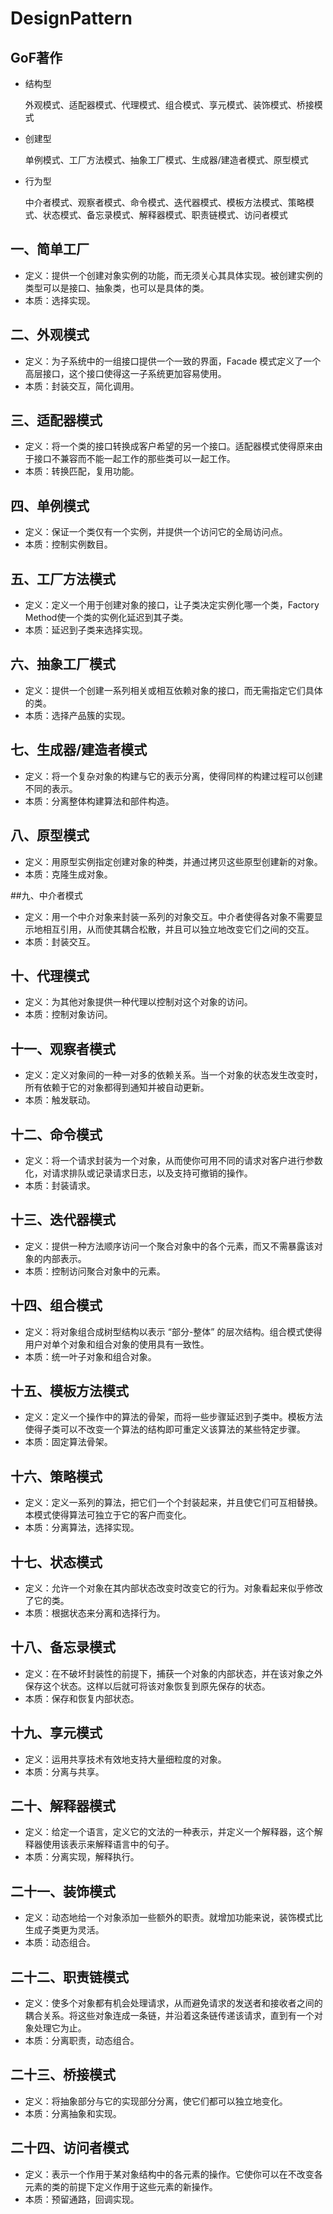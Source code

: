 # DesignPattern

## GoF著作

- 结构型

  外观模式、适配器模式、代理模式、组合模式、享元模式、装饰模式、桥接模式

- 创建型

  单例模式、工厂方法模式、抽象工厂模式、生成器/建造者模式、原型模式

- 行为型

  中介者模式、观察者模式、命令模式、迭代器模式、模板方法模式、策略模式、状态模式、备忘录模式、解释器模式、职责链模式、访问者模式



## 一、简单工厂

- 定义：提供一个创建对象实例的功能，而无须关心其具体实现。被创建实例的类型可以是接口、抽象类，也可以是具体的类。
- 本质：选择实现。



## 二、外观模式

- 定义：为子系统中的一组接口提供一个一致的界面，Facade 模式定义了一个高层接口，这个接口使得这一子系统更加容易使用。
- 本质：封装交互，简化调用。



## 三、适配器模式

- 定义：将一个类的接口转换成客户希望的另一个接口。适配器模式使得原来由于接口不兼容而不能一起工作的那些类可以一起工作。
- 本质：转换匹配，复用功能。



## 四、单例模式

- 定义：保证一个类仅有一个实例，并提供一个访问它的全局访问点。
- 本质：控制实例数目。



## 五、工厂方法模式

- 定义：定义一个用于创建对象的接口，让子类决定实例化哪一个类，Factory Method使一个类的实例化延迟到其子类。
- 本质：延迟到子类来选择实现。



## 六、抽象工厂模式

- 定义：提供一个创建一系列相关或相互依赖对象的接口，而无需指定它们具体的类。
- 本质：选择产品簇的实现。



## 七、生成器/建造者模式

- 定义：将一个复杂对象的构建与它的表示分离，使得同样的构建过程可以创建不同的表示。
- 本质：分离整体构建算法和部件构造。



## 八、原型模式

- 定义：用原型实例指定创建对象的种类，并通过拷贝这些原型创建新的对象。
- 本质：克隆生成对象。



##九、中介者模式

- 定义：用一个中介对象来封装一系列的对象交互。中介者使得各对象不需要显示地相互引用，从而使其耦合松散，并且可以独立地改变它们之间的交互。
- 本质：封装交互。



## 十、代理模式

- 定义：为其他对象提供一种代理以控制对这个对象的访问。
- 本质：控制对象访问。



## 十一、观察者模式

- 定义：定义对象间的一种一对多的依赖关系。当一个对象的状态发生改变时，所有依赖于它的对象都得到通知并被自动更新。
- 本质：触发联动。



## 十二、命令模式

- 定义：将一个请求封装为一个对象，从而使你可用不同的请求对客户进行参数化，对请求排队或记录请求日志，以及支持可撤销的操作。
- 本质：封装请求。



## 十三、迭代器模式

- 定义：提供一种方法顺序访问一个聚合对象中的各个元素，而又不需暴露该对象的内部表示。
- 本质：控制访问聚合对象中的元素。



## 十四、组合模式

- 定义：将对象组合成树型结构以表示 “部分-整体” 的层次结构。组合模式使得用户对单个对象和组合对象的使用具有一致性。
- 本质：统一叶子对象和组合对象。



## 十五、模板方法模式

- 定义：定义一个操作中的算法的骨架，而将一些步骤延迟到子类中。模板方法使得子类可以不改变一个算法的结构即可重定义该算法的某些特定步骤。
- 本质：固定算法骨架。



## 十六、策略模式

- 定义：定义一系列的算法，把它们一个个封装起来，并且使它们可互相替换。本模式使得算法可独立于它的客户而变化。
- 本质：分离算法，选择实现。



## 十七、状态模式

- 定义：允许一个对象在其内部状态改变时改变它的行为。对象看起来似乎修改了它的类。
- 本质：根据状态来分离和选择行为。



## 十八、备忘录模式

- 定义：在不破坏封装性的前提下，捕获一个对象的内部状态，并在该对象之外保存这个状态。这样以后就可将该对象恢复到原先保存的状态。
- 本质：保存和恢复内部状态。



## 十九、享元模式

- 定义：运用共享技术有效地支持大量细粒度的对象。
- 本质：分离与共享。



## 二十、解释器模式

- 定义：给定一个语言，定义它的文法的一种表示，并定义一个解释器，这个解释器使用该表示来解释语言中的句子。
- 本质：分离实现，解释执行。



## 二十一、装饰模式

- 定义：动态地给一个对象添加一些额外的职责。就增加功能来说，装饰模式比生成子类更为灵活。
- 本质：动态组合。



## 二十二、职责链模式

- 定义：使多个对象都有机会处理请求，从而避免请求的发送者和接收者之间的耦合关系。将这些对象连成一条链，并沿着这条链传递该请求，直到有一个对象处理它为止。
- 本质：分离职责，动态组合。



## 二十三、桥接模式

- 定义：将抽象部分与它的实现部分分离，使它们都可以独立地变化。
- 本质：分离抽象和实现。



## 二十四、访问者模式

- 定义：表示一个作用于某对象结构中的各元素的操作。它使你可以在不改变各元素的类的前提下定义作用于这些元素的新操作。
- 本质：预留通路，回调实现。